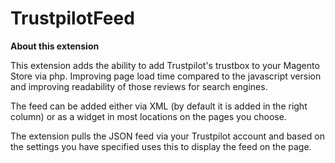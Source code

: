 TrustpilotFeed
==============

**About this extension**

This extension adds the ability to add Trustpilot's trustbox to your Magento Store via php. Improving page load time compared to the javascript version and improving readability of those reviews for search engines.

The feed can be added either via XML (by default it is added in the right column) or as a widget in most locations on the pages you choose.

The extension pulls the JSON feed via your Trustpilot account and based on the settings you have specified uses this to display the feed on the page.
